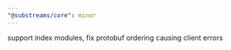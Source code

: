 ```yaml
---
"@substreams/core": minor
---
```


support index modules, fix protobuf ordering causing client errors
